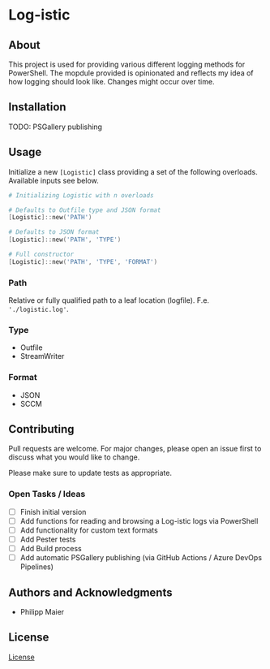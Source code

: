 # Log-istic

## About

This project is used for providing various different logging methods for PowerShell. The mopdule provided is opinionated and reflects my idea of how logging should look like. Changes might occur over time.

## Installation

TODO: PSGallery publishing

## Usage

Initialize a new `[Logistic]` class providing a set of the following overloads. Available inputs see below.

```powershell
# Initializing Logistic with n overloads

# Defaults to Outfile type and JSON format
[Logistic]::new('PATH')

# Defaults to JSON format
[Logistic]::new('PATH', 'TYPE')

# Full constructor
[Logistic]::new('PATH', 'TYPE', 'FORMAT')
```

### Path

Relative or fully qualified path to a leaf location (logfile). F.e. `'./logistic.log'`.

### Type

- Outfile
- StreamWriter

### Format

- JSON
- SCCM

## Contributing

Pull requests are welcome. For major changes, please open an issue first to discuss what you would like to change.

Please make sure to update tests as appropriate.

### Open Tasks / Ideas

- [ ] Finish initial version
- [ ] Add functions for reading and browsing a Log-istic logs via PowerShell
- [ ] Add functionality for custom text formats
- [ ] Add Pester tests
- [ ] Add Build process
- [ ] Add automatic PSGallery publishing (via GitHub Actions / Azure DevOps Pipelines)

## Authors and Acknowledgments

- Philipp Maier

## License

[License](LICENSE)
